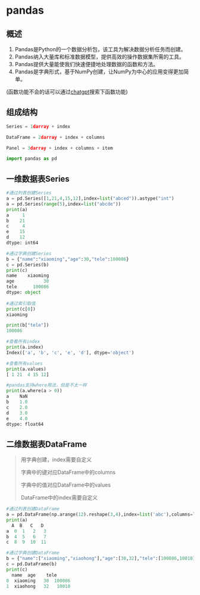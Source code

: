 # pandas

## 概述

1. Pandas是Python的一个数据分析包，该工具为解决数据分析任务而创建。
2. Pandas纳入大量库和标准数据模型，提供高效的操作数据集所需的工具。
3. Pandas提供大量能使我们快速便捷地处理数据的函数和方法。
4. Pandas是字典形式，基于NumPy创建，让NumPy为中心的应用变得更加简单。

(函数功能不会的话可以通过[chatgpt](https://texttools.cn/)搜索下函数功能)



## 组成结构

~~~ python
Series = 1darray + index

DataFrame = 2darray + index + columns

Panel = 3darray + index + columns + item
~~~

~~~ python
import pandas as pd
~~~



## 一维数据表Series

~~~ python
#通过列表创建Series
a = pd.Series([1,21,4,15,12],index=list("abced")).astype("int")
a = pd.Series(range(5),index=list("abcde"))
print(a)
a     1
b    21
c     4
e    15
d    12
dtype: int64
~~~

~~~ python
#通过字典创建Series
b = {"name":"xiaoming","age":30,"tele":100086}
c = pd.Series(b)
print(c)
name    xiaoming
age           30
tele      100086
dtype: object
    
#通过索引取值
print(c[0])
xiaoming

print(b["tele"])
100086
~~~

~~~ python
#查看所有index
print(a.index)
Index(['a', 'b', 'c', 'e', 'd'], dtype='object')

#查看所有values
print(a.values)
[ 1 21  4 15 12]
~~~

~~~ python
#pandas支持where用法，但是不太一样
print(a.where(a > 0))
a    NaN
b    1.0
c    2.0
d    3.0
e    4.0
dtype: float64
~~~



## 二维数据表DataFrame

> 用字典创建，index需要自定义
>
> 字典中的键对应DataFrame中的columns
>
> 字典中的值对应DataFrame中的values
>
> DataFrame中的index需要自定义

~~~ python
#通过列表创建DataFrame
a = pd.DataFrame(np.arange(12).reshape(3,4),index=list('abc'),columns=list('ABCD'))
print(a)
  A  B   C   D
a  0  1   2   3
b  4  5   6   7
c  8  9  10  11
~~~

~~~ python 
#通过字典创建DataFrame
b = {"name":["xiaoming","xiaohong"],"age":[30,32],"tele":[100086,10010]}
c = pd.DataFrame(b)
print(c)
  name  age    tele
0  xiaoming   30  100086
1  xiaohong   32   10010
~~~

